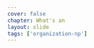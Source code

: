 ```yaml
---
cover: false
chapter: What's an
layout: slide
tags: ['organization-np']
---
```


<div class="octicon octicon-organization"></div>
